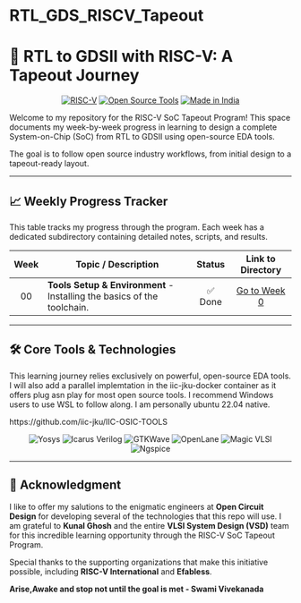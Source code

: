 # RTL_GDS_RISCV_Tapeout
# 🚀 RTL to GDSII with RISC-V: A Tapeout Journey

<div align="center">

[![RISC-V](https://img.shields.io/badge/RISC--V-Tapeout-blue?style=for-the-badge&logo=riscv)](https://riscv.org/)
[![Open Source Tools](https://img.shields.io/badge/Tools-Open%20Source-brightgreen?style=for-the-badge&logo=gnu)](https://www.gnu.org/philosophy/free-sw.html)
[![Made in India](https://img.shields.io/badge/Made%20in-India-saffron?style=for-the-badge&logo=data:image/svg+xml;base64,PHN2ZyB3aWR0aD0iMjQiIGhlaWdodD0iMjQiIHZpZXdCb3g9IjAgMCAyNCAyNCIgZmlsbD0ibm9uZSIgeG1sbnM9Imh0dHA6Ly93d3cudzMub3JnLzIwMDAvc3ZnIj4KPHJlY3Qgd2lkdGg9IjI0IiBoZWlnaHQ9IjgiIGZmlGw9IiNGRjk5MzMiLz4KPHJlY3QgeT0iOCIgd2lkdGg9IjI0IiBoZWlnaHQ9IjgiIGZmlGw9IiNGRkZGRkYiLz4KPHJlY3QgeT0iMTYiIHdpZHRoPSIyNCIgaGVpZhtPSI4IiBmaWxsPSIjMTM4ODA4Ii8+Cjwvc3ZnPgo=)](https://www.india.gov.in/)

</div>

Welcome to my repository for the RISC-V SoC Tapeout Program! This space documents my week-by-week progress in learning to design a complete System-on-Chip (SoC) from RTL to GDSII using open-source EDA tools.

The goal is to follow open source industry workflows, from initial design to a tapeout-ready layout.

<div align="center">

</div>

---

## 📈 Weekly Progress Tracker

This table tracks my progress through the program. Each week has a dedicated subdirectory containing detailed notes, scripts, and results.

| Week | Topic / Description | Status | Link to Directory |
|:----:|---------------------|:------:|:-----------------:|
| 00   | **Tools Setup & Environment** - Installing the basics of the toolchain. | ✅ Done | [Go to Week 0](./Week0/) |


---

## 🛠️ Core Tools & Technologies

This learning journey relies exclusively on powerful, open-source EDA tools.
I will also add a parallel implemtation in the iic-jku-docker container as it offers plug asn play for most open source tools.
I recommend Windows users to use WSL to follow along.
I am personally ubuntu 22.04 native.
<div>
  https://github.com/iic-jku/IIC-OSIC-TOOLS
</div>

<div align="center">

![Yosys](https://img.shields.io/badge/Yosys-RTL%20Synthesis-blue?style=flat-square)
![Icarus Verilog](https://img.shields.io/badge/Icarus-Verilog%20Simulation-blue?style=flat-square)
![GTKWave](https://img.shields.io/badge/GTKWave-Waveform%20Viewer-blue?style=flat-square)
![OpenLane](https://img.shields.io/badge/OpenLane-RTL2GDSII%20Flow-purple?style=flat-square)
![Magic VLSI](https://img.shields.io/badge/Magic-Layout%20Editor-green?style=flat-square)
![Ngspice](https://img.shields.io/badge/Ngspice-Circuit%20Simulation-red?style=flat-square)

</div>

---

## 🙏 Acknowledgment

I like to offer my salutions to the enigmatic engineers at **Open Circuit Design** for developing several of the technologies that this repo will use.
I am grateful to **Kunal Ghosh** and the entire **VLSI System Design (VSD)** team for this incredible learning opportunity through the RISC-V SoC Tapeout Program.

Special thanks to the supporting organizations that make this initiative possible, including **RISC-V International** and **Efabless**.

**Arise,Awake and stop not until the goal is met - Swami Vivekanada**

